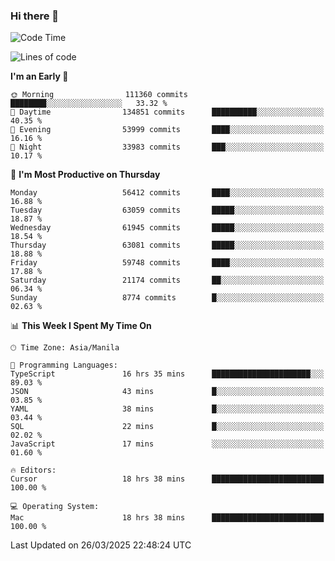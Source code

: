 ### Hi there 👋

<!--START_SECTION:waka-->
![Code Time](http://img.shields.io/badge/Code%20Time-5%2C965%20hrs%2028%20mins-blue)

![Lines of code](https://img.shields.io/badge/From%20Hello%20World%20I%27ve%20Written-124.5%20million%20lines%20of%20code-blue)

**I'm an Early 🐤** 

```text
🌞 Morning                111360 commits      ████████░░░░░░░░░░░░░░░░░   33.32 % 
🌆 Daytime                134851 commits      ██████████░░░░░░░░░░░░░░░   40.35 % 
🌃 Evening                53999 commits       ████░░░░░░░░░░░░░░░░░░░░░   16.16 % 
🌙 Night                  33983 commits       ███░░░░░░░░░░░░░░░░░░░░░░   10.17 % 
```
📅 **I'm Most Productive on Thursday** 

```text
Monday                   56412 commits       ████░░░░░░░░░░░░░░░░░░░░░   16.88 % 
Tuesday                  63059 commits       █████░░░░░░░░░░░░░░░░░░░░   18.87 % 
Wednesday                61945 commits       █████░░░░░░░░░░░░░░░░░░░░   18.54 % 
Thursday                 63081 commits       █████░░░░░░░░░░░░░░░░░░░░   18.88 % 
Friday                   59748 commits       ████░░░░░░░░░░░░░░░░░░░░░   17.88 % 
Saturday                 21174 commits       ██░░░░░░░░░░░░░░░░░░░░░░░   06.34 % 
Sunday                   8774 commits        █░░░░░░░░░░░░░░░░░░░░░░░░   02.63 % 
```


📊 **This Week I Spent My Time On** 

```text
🕑︎ Time Zone: Asia/Manila

💬 Programming Languages: 
TypeScript               16 hrs 35 mins      ██████████████████████░░░   89.03 % 
JSON                     43 mins             █░░░░░░░░░░░░░░░░░░░░░░░░   03.85 % 
YAML                     38 mins             █░░░░░░░░░░░░░░░░░░░░░░░░   03.44 % 
SQL                      22 mins             █░░░░░░░░░░░░░░░░░░░░░░░░   02.02 % 
JavaScript               17 mins             ░░░░░░░░░░░░░░░░░░░░░░░░░   01.60 % 

🔥 Editors: 
Cursor                   18 hrs 38 mins      █████████████████████████   100.00 % 

💻 Operating System: 
Mac                      18 hrs 38 mins      █████████████████████████   100.00 % 
```


 Last Updated on 26/03/2025 22:48:24 UTC
<!--END_SECTION:waka-->


<!--
**rad182/rad182** is a ✨ _special_ ✨ repository because its `README.md` (this file) appears on your GitHub profile.

Here are some ideas to get you started:

- 🔭 I’m currently working on ...
- 🌱 I’m currently learning ...
- 👯 I’m looking to collaborate on ...
- 🤔 I’m looking for help with ...
- 💬 Ask me about ...
- 📫 How to reach me: ...
- 😄 Pronouns: ...
- ⚡ Fun fact: ...
-->
